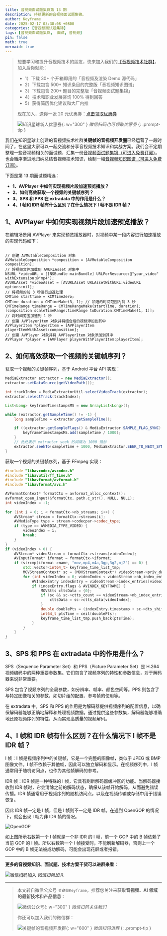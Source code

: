 ```yaml
---
title: 音视频面试题集锦第 13 期
description: 持续更新的音视频面试题集锦。
author: Keyframe
date: 2025-02-17 03:38:08 +0800
categories: [音视频面试题集锦]
tags: [音视频面试题集锦,  面试, 音视频]
pin: false
math: true
mermaid: true
---
```


>想要学习和提升音视频技术的朋友，快来加入我们的<a href="https://t.zsxq.com/jRprT" target="_blank" rel="noopener noreferrer">【音视频技术社群】</a>，加入后你就能：
>
>- 1）下载 30+ 个开箱即用的「音视频及渲染 Demo 源代码」
>- 2）下载包含 500+ 知识条目的完整版「音视频知识图谱」
>- 3）下载包含 200+ 题目的完整版「音视频面试题集锦」
>- 4）技术和职业发展咨询 100% 得到回答
>- 5）获得简历优化建议和大厂内推
>  
>现在加入，送你一张 20 元优惠券：<a href="https://t.zsxq.com/jRprT" target="_blank" rel="noopener noreferrer">点击领取优惠券</a>
>
>![知识星球新人优惠券](assets/img/keyframe-zsxq-coupon.png){: w="300" }
>_微信扫码也可领取优惠券_
{: .prompt-tip }

我们在知识星球上创建的音视频技术社群**关键帧的音视频开发圈**已经运营了一段时间了，在这里大家可以一起交流和分享音视频技术知识和实战方案。我们会不定期整理一些音视频相关的面试题，汇集一份[音视频面试题集锦（可进入免费订阅）](https://mp.weixin.qq.com/mp/appmsgalbum?__biz=MjM5MTkxOTQyMQ==&action=getalbum&album_id=2380776196751425539#wechat_redirect)。也会循序渐进地归纳总结音视频技术知识，绘制一幅[音视频知识图谱（可进入免费订阅）](https://mp.weixin.qq.com/mp/appmsgalbum?__biz=MjM5MTkxOTQyMQ==&action=getalbum&album_id=2349658423078092802#wechat_redirect)。


下面是第 13 期面试题精选：


- **1、AVPlayer 中如何实现视频片段加速预览播放？**
- **2、如何高效获取一个视频的关键帧序列？**
- **3、SPS 和 PPS 在 extradata 中的作用是什么？**
- **4、I 帧和 IDR 帧有什么区别？在什么情况下 I 帧不是 IDR 帧？**


## 1、AVPlayer 中如何实现视频片段加速预览播放？

在编辑场景用 AVPlayer 来实现预览播放器时，对视频中某一段内容进行加速播放的实现代码如下：

```objc

// 创建 AVMutableComposition 对象
AVMutableComposition *composition = [AVMutableComposition composition];
// 将视频文件加载到 AVURLAsset 对象中
NSURL *videoURL = [[NSBundle mainBundle] URLForResource:@"your_video" withExtension:@"mp4"];
AVURLAsset *videoAsset = [AVURLAsset URLAssetWithURL:videoURL options:nil];
// 将视频的前 3 秒进行加速处理
CMTime startTime = kCMTimeZero;
CMTime duration = CMTimeMake(3, 1); // 加速的时间范围为前 3 秒
CMTimeRange timeRange = CMTimeRangeMake(startTime, duration);
[composition scaleTimeRange:timeRange toDuration:CMTimeMake(1, 1)]; 
// 将时间范围加速到 1 秒
// 创建 AVPlayerItem 对象并将组合后的视频添加到其中
AVPlayerItem *playerItem = [AVPlayerItem playerItemWithAsset:composition];
// 创建 AVPlayer 对象并将 AVPlayerItem 对象添加到其中
AVPlayer *player = [AVPlayer playerWithPlayerItem:playerItem];
```


## 2、如何高效获取一个视频的关键帧序列？ 

获取一个视频的关键帧序列，基于 Android 平台 API 实现：

```java
MediaExtractor extractor = new MediaExtractor();
extractor.setDataSource(getVideoPath());

int trackIndex = MediaExtractorUtil.selectVideoTrack(extractor);
extractor.selectTrack(trackIndex);

List<Long> keyframeTimestampsMS = new ArrayList<Long>();

while (extractor.getSampleTime() != -1) {
    long sampleTime = extractor.getSampleTime();

    if ((extractor.getSampleFlags() & MediaExtractor.SAMPLE_FLAG_SYNC) > 0) {
        keyframeTimestampsMS.add(sampleTime / 1000);
    }
    // 此处表示 extractor seek 的间隔为 1000 微妙
    extractor.seekTo(sampleTime + 1000, MediaExtractor.SEEK_TO_NEXT_SYNC);
}
```

获取一个视频的关键帧序列，基于 FFmpeg 实现：


```C++
#include "libavcodec/avcodec.h"  
#include "libavutil/ff_time.h"  
#include "libavformat/avformat.h"  
#include "libavformat/avc.h"

AVFormatContext* formatCtx = avformat_alloc_context();  
avformat_open_input(&formatCtx, path.c_str(), NULL, NULL);  
int videoIndex = -1;  
  
for (int i = 0; i < formatCtx->nb_streams; i++) {  
    AVStream* stream = formatCtx->streams[i];  
    AVMediaType type = stream->codecpar->codec_type;  
    if (type == AVMEDIA_TYPE_VIDEO) {  
        videoIndex = i;  
        break;  
    }
}  
if (videoIndex > 0) {
    AVStream* videoStream = formatCtx->streams[videoIndex];  
    AVInputFormat* iformat = formatCtx->iformat;  
    if (strcmp(iformat->name, "mov,mp4,m4a,3gp,3g2,mj2") == 0) {  
        std::vector<int64_t> keyframe_time_list_tmp;  
        MOVStreamContext* sc = (MOVStreamContext*) videoStream->priv_data;  
        for (int videoIndex = 0; videoIndex < videoStream->nb_index_entries; videoIndex++) {  
            AVIndexEntry indexEntry = videoStream->index_entries[videoIndex];  
            if (indexEntry.flags & AVINDEX_KEYFRAME) {  
                MOVStts cttsData = {0};  
                if (sc && sc->ctts_count == videoStream->nb_index_entries) {  
                    cttsData = sc->ctts_data[videoIndex];  
                } 
                double doublePts = (indexEntry.timestamp + sc->dts_shift + cttsData.duration) * av_q2d(videoStream->time_base) * 1000.0;  
                int64_t ptsTime = ceil(doublePts);  
                keyframe_time_list_tmp.push_back(ptsTime);  
            }    
        }  
    }
}
```


## 3、SPS 和 PPS 在 extradata 中的作用是什么？

SPS（Sequence Parameter Set）和 PPS（Picture Parameter Set）是 H.264 视频编码中的两种重要参数集。它们包含了视频序列的特性和参数信息，对于解码器来说非常重要。

SPS 包含了视频序列的全局参数，如分辨率、帧率、颜色空间等。PPS 则包含了与特定图像相关的参数，如切片组的配置、参考帧的使用等。

在 extradata 中，SPS 和 PPS 的作用是为解码器提供视频序列的配置信息，以确保解码器能够正确地解释和处理视频数据。通过提供这些参数集，解码器能够准确地还原视频序列的特性，从而实现高质量的视频解码。

  

## 4、I 帧和 IDR 帧有什么区别？在什么情况下 I 帧不是 IDR 帧？

I 帧：I 帧是视频序列中的关键帧，它是一个完整的图像帧，类似于 JPEG 或 BMP 图像文件。I 帧不依赖于其他帧，因此可以独立解码和显示。在视频序列中，I 帧通常用于随机访问点，也作为其他帧解码的参考。

IDR 帧：IDR 帧是一种特殊的 I 帧，它具有刷新解码器缓冲区的功能。当解码器接收到 IDR 帧时，它会清除之前的解码状态，确保从该帧开始解码，从而避免错误传播。IDR 帧通常用于视频序列的随机访问点，以及在视频传输或存储中用于错误恢复。

因此 IDR 帧一定是 I 帧，但是 I 帧则不一定是 IDR 帧。在遇到 OpenGOP 的情况下，就会出现 I 帧为非 IDR 帧的情况。

![OpenGOP](assets/resource/av-interview-qa/opengop.webp)

如上图所示右数第一个 I 帧就是一个非 IDR 的 I 帧，前一个 GOP 中的 B 帧依赖了当前 GOP 的 I 帧。所以右数第一个 I 帧接受时，不能刷新解码器，否则上一个 GOP 中的 B 帧无法被成功解码，可能会出现花屏或者报错。





---

**更多的音视频知识、面试题、技术方案干货可以进群来看：**

![微信扫码加入](assets/img/keyframe-zsxq.png)
_微信扫码加入_






---

> 本文转自微信公众号 `关键帧Keyframe`，推荐您关注来获取**音视频、AI 领域的最新技术和产品信息**：
>
>![微信公众号](assets/img/keyframe-mp.jpg){: w="300" }
>_微信扫码关注我们_
>
>你还可以加入我们的微信群：
>
>![关键帧的音视频开发群](assets/img/av-wechat-group.jpg){: w="600" }
>_微信扫码进群_
{: .prompt-tip }

